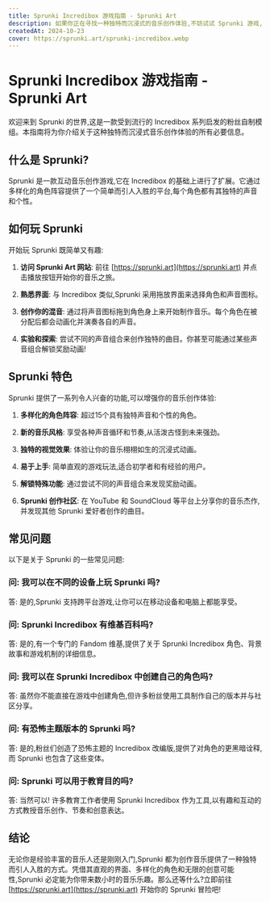 ```yaml
---
title: Sprunki Incredibox 游戏指南 - Sprunki Art
description: 如果你正在寻找一种独特而沉浸式的音乐创作体验,不妨试试 Sprunki 游戏,这是一款基于流行的 Incredibox 系列的粉丝自制模组。
createdAt: 2024-10-23
cover: https://sprunki.art/sprunki-incredibox.webp
---
```


# Sprunki Incredibox 游戏指南 - Sprunki Art

欢迎来到 Sprunki 的世界,这是一款受到流行的 Incredibox 系列启发的粉丝自制模组。本指南将为你介绍关于这种独特而沉浸式音乐创作体验的所有必要信息。

## 什么是 Sprunki?

Sprunki 是一款互动音乐创作游戏,它在 Incredibox 的基础上进行了扩展。它通过多样化的角色阵容提供了一个简单而引人入胜的平台,每个角色都有其独特的声音和个性。

## 如何玩 Sprunki

开始玩 Sprunki 既简单又有趣:

1. **访问 Sprunki Art 网站**: 前往 [https://sprunki.art](https://sprunki.art) 并点击播放按钮开始你的音乐之旅。

2. **熟悉界面**: 与 Incredibox 类似,Sprunki 采用拖放界面来选择角色和声音图标。

3. **创作你的混音**: 通过将声音图标拖到角色身上来开始制作音乐。每个角色在被分配后都会动画化并演奏各自的声音。

4. **实验和探索**: 尝试不同的声音组合来创作独特的曲目。你甚至可能通过某些声音组合解锁奖励动画!

## Sprunki 特色

Sprunki 提供了一系列令人兴奋的功能,可以增强你的音乐创作体验:

1. **多样化的角色阵容**: 超过15个具有独特声音和个性的角色。

2. **新的音乐风格**: 享受各种声音循环和节奏,从活泼古怪到未来强劲。

3. **独特的视觉效果**: 体验让你的音乐栩栩如生的沉浸式动画。

4. **易于上手**: 简单直观的游戏玩法,适合初学者和有经验的用户。

5. **解锁特殊功能**: 通过尝试不同的声音组合来发现奖励动画。

6. **Sprunki 创作社区**: 在 YouTube 和 SoundCloud 等平台上分享你的音乐杰作,并发现其他 Sprunki 爱好者创作的曲目。

## 常见问题

以下是关于 Sprunki 的一些常见问题:

### 问: 我可以在不同的设备上玩 Sprunki 吗?
答: 是的,Sprunki 支持跨平台游戏,让你可以在移动设备和电脑上都能享受。

### 问: Sprunki Incredibox 有维基百科吗?
答: 是的,有一个专门的 Fandom 维基,提供了关于 Sprunki Incredibox 角色、背景故事和游戏机制的详细信息。

### 问: 我可以在 Sprunki Incredibox 中创建自己的角色吗?
答: 虽然你不能直接在游戏中创建角色,但许多粉丝使用工具制作自己的版本并与社区分享。

### 问: 有恐怖主题版本的 Sprunki 吗?
答: 是的,粉丝们创造了恐怖主题的 Incredibox 改编版,提供了对角色的更黑暗诠释,而 Sprunki 也包含了这些变体。

### 问: Sprunki 可以用于教育目的吗?
答: 当然可以! 许多教育工作者使用 Sprunki Incredibox 作为工具,以有趣和互动的方式教授音乐创作、节奏和创意表达。

## 结论

无论你是经验丰富的音乐人还是刚刚入门,Sprunki 都为创作音乐提供了一种独特而引人入胜的方式。凭借其直观的界面、多样化的角色和无限的创意可能性,Sprunki 必定能为你带来数小时的音乐乐趣。那么还等什么?立即前往 [https://sprunki.art](https://sprunki.art) 开始你的 Sprunki 冒险吧!
